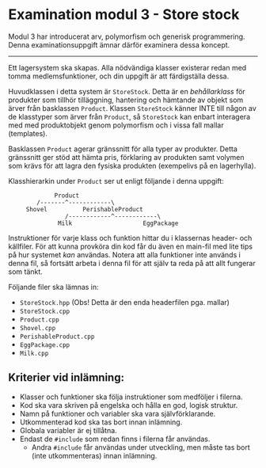 # Examination modul 3 - Store stock

Modul 3 har introducerat arv, polymorfism och generisk programmering.
Denna examinationsuppgift ämnar därför examinera dessa koncept.

---

Ett lagersystem ska skapas. Alla nödvändiga klasser existerar redan med tomma
medlemsfunktioner, och din uppgift är att färdigställa dessa.

Huvudklassen i detta system är `StoreStock`. Detta är en *behållarklass* för
produkter som tillhör tilläggning, hantering och hämtande av objekt som ärver
från basklassen `Product`. Klassen `StoreStock` känner INTE till någon av de
klasstyper som ärver från `Product`, så `StoreStock` kan enbart interagera med
med produktobjekt genom polymorfism och i vissa fall mallar (templates).

Basklassen `Product` agerar gränssnitt för alla typer av produkter. Detta
gränssnitt ger stöd att hämta pris, förklaring av produkten samt volymen som
krävs för att lagra den fysiska produkten (exempelivs på en lagerhylla).

Klasshierarkin under `Product` ser ut enligt följande i denna uppgift:
```
             Product
        /-------^------------\
     Shovel          PerishableProduct
                /------------^------------\
              Milk                    EggPackage
```

Instruktioner för varje klass och funktion hittar du i klassernas header- och
källfiler. För att kunna provköra din kod får du även en main-fil med lite tips
på hur systemet *kan* användas. Notera att alla funktioner inte används i denna
fil, så fortsätt arbeta i denna fil för att själv ta reda på att allt fungerar
som tänkt.

Följande filer ska lämnas in:
- `StoreStock.hpp` (Obs! Detta är den enda headerfilen pga. mallar)
- `StoreStock.cpp`
- `Product.cpp`
- `Shovel.cpp`
- `PerishableProduct.cpp`
- `EggPackage.cpp`
- `Milk.cpp`

## Kriterier vid inlämning:
- Klasser och funktioner ska följa instruktioner som medföljer i filerna.
- Kod ska vara skriven på engelska och hålla en god, logisk struktur.
- Namn på funktioner och variabler ska vara självförklarande.
- Utkommenterad kod ska tas bort innan inlämning.
- Globala variabler är ej tillåtna.
- Endast de `#include` som redan finns i filerna får användas.
    - Andra `#include` får användas under utveckling, men måste tas bort (inte utkommenteras) innan inlämning.
